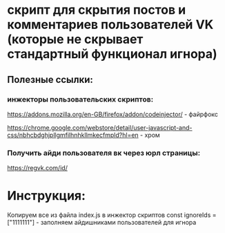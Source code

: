 # скрипт для скрытия постов и комментариев пользователей VK (которые не скрывает стандартный функционал игнора)

## Полезные ссылки:
### инжекторы пользовательских скриптов:

https://addons.mozilla.org/en-GB/firefox/addon/codeinjector/ - файрфокс

https://chrome.google.com/webstore/detail/user-javascript-and-css/nbhcbdghjpllgmfilhnhkllmkecfmpld?hl=en - хром

### Получить айди пользователя вк через юрл страницы:
https://regvk.com/id/


# Инструкция:

Копируем все из файла index.js в инжектор скриптов
 const ignoreIds = ["1111111"] - заполняем айдишниками пользователей для игнора